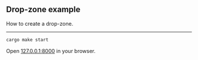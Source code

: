 ## Drop-zone example

How to create a drop-zone.

---

```bash
cargo make start
```

Open [127.0.0.1:8000](http://127.0.0.1:8000) in your browser.
